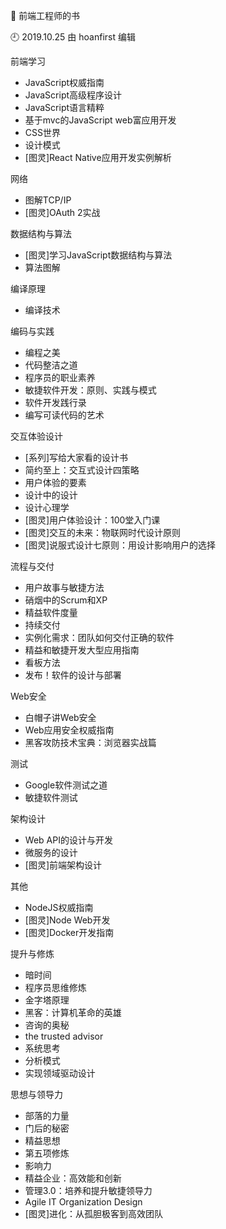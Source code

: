 🐾 前端工程师的书

🕘 2019.10.25 由 hoanfirst 编辑

前端学习

- JavaScript权威指南
- JavaScript高级程序设计
- JavaScript语言精粹
- 基于mvc的JavaScript web富应用开发
- CSS世界
- 设计模式
- \[图灵\]React Native应用开发实例解析

网络

- 图解TCP/IP
- \[图灵\]OAuth 2实战

数据结构与算法

- \[图灵\]学习JavaScript数据结构与算法
- 算法图解

编译原理

- 编译技术

编码与实践

- 编程之美
- 代码整洁之道
- 程序员的职业素养
- 敏捷软件开发：原则、实践与模式
- 软件开发践行录
- 编写可读代码的艺术

交互体验设计

- \[系列\]写给大家看的设计书
- 简约至上：交互式设计四策略
- 用户体验的要素
- 设计中的设计
- 设计心理学
- \[图灵\]用户体验设计：100堂入门课
- \[图灵\]交互的未来：物联网时代设计原则
- \[图灵\]说服式设计七原则：用设计影响用户的选择

流程与交付

- 用户故事与敏捷方法
- 硝烟中的Scrum和XP
- 精益软件度量
- 持续交付
- 实例化需求：团队如何交付正确的软件
- 精益和敏捷开发大型应用指南
- 看板方法
- 发布！软件的设计与部署

Web安全

- 白帽子讲Web安全
- Web应用安全权威指南
- 黑客攻防技术宝典：浏览器实战篇

测试

- Google软件测试之道
- 敏捷软件测试

架构设计

- Web API的设计与开发
- 微服务的设计
- \[图灵\]前端架构设计

其他

- NodeJS权威指南
- \[图灵\]Node Web开发
- \[图灵\]Docker开发指南

提升与修炼

- 暗时间
- 程序员思维修炼
- 金字塔原理
- 黑客：计算机革命的英雄
- 咨询的奥秘
- the trusted advisor
- 系统思考
- 分析模式
- 实现领域驱动设计

思想与领导力

- 部落的力量
- 门后的秘密
- 精益思想
- 第五项修炼
- 影响力
- 精益企业：高效能和创新
- 管理3.0：培养和提升敏捷领导力
- Agile IT Organization Design
- \[图灵\]进化：从孤胆极客到高效团队
